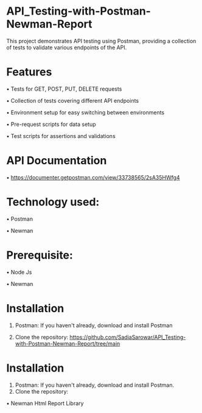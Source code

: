 # API_Testing-with-Postman-Newman-Report
This project demonstrates API testing using Postman, providing a collection of tests to validate various endpoints of the API.
# Features
•	Tests for GET, POST, PUT, DELETE requests

•	Collection of tests covering different API endpoints

•	Environment setup for easy switching between environments

•	Pre-request scripts for data setup

•	Test scripts for assertions and validations

# API Documentation
• https://documenter.getpostman.com/view/33738565/2sA35HWfg4
# Technology used:
•	Postman

•	Newman
# Prerequisite:
•	Node Js

•	Newman
# Installation
1.	Postman: If you haven't already, download and install Postman
   
2.	Clone the repository:
https://github.com/SadiaSarowar/API_Testing-with-Postman-Newman-Report/tree/main
# Installation
1.	Postman: If you haven't already, download and install Postman.
2.	Clone the repository:
   


•	Newman Html Report Library




